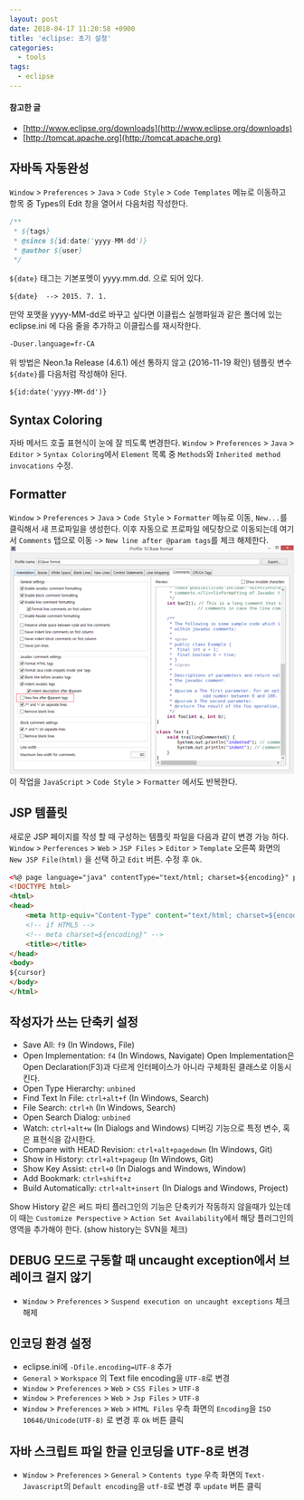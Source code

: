 ```yaml
---
layout: post
date: 2018-04-17 11:20:58 +0900
title: 'eclipse: 초기 설정'
categories:
  - tools
tags:
  - eclipse
---
```


#### 참고한 글
- [http://www.eclipse.org/downloads](http://www.eclipse.org/downloads)
- [http://tomcat.apache.org](http://tomcat.apache.org)

## 자바독 자동완성
`Window` > `Preferences` > `Java` > `Code Style` > `Code Templates` 메뉴로 이동하고 항목 중 Types의 Edit 창을 열어서 다음처럼 작성한다.
```java
/**
 * ${tags}
 * @since ${id:date('yyyy-MM-dd')}
 * @author ${user}
 */
```
`${date}` 태그는 기본포멧이 yyyy.mm.dd. 으로 되어 있다.
```
${date}  --> 2015. 7. 1.
```
만약 포맷을 yyyy-MM-dd로 바꾸고 싶다면 이클립스 실행파일과 같은 폴더에 있는 eclipse.ini 에 다음 줄을 추가하고 이클립스를 재시작한다.
```bash
-Duser.language=fr-CA
```
위 방법은 Neon.1a Release (4.6.1) 에선 통하지 않고 (2016-11-19 확인) 템플릿 변수 `${date}`를 다음처럼 작성해야 된다.
```
${id:date('yyyy-MM-dd')}
```

## Syntax Coloring
자바 메서드 호출 표현식이 눈에 잘 띄도록 변경한다. `Window` > `Preferences` > `Java` > `Editor` > `Syntax Coloring`에서 `Element` 목록 중 `Methods`와 `Inherited method invocations` 수정.

## Formatter
`Window` > `Preferences` > `Java` > `Code Style` > `Formatter` 메뉴로 이동, `New...`를 클릭해서 새 프로파일을 생성한다.
이후 자동으로 프로파일 에딧창으로 이동되는데 여기서 `Comments` 탭으로 이동 -> `New line after @param tags`를 체크 해제한다.
![](/images/eclipse-1.png)
이 작업을 `JavaScript` > `Code Style` > `Formatter` 에서도 반복한다.

## JSP 템플릿
새로운 JSP 페이지를 작성 할 때 구성하는 템플릿 파일을 다음과 같이 변경 가능 하다. `Window` > `Perferences` > `Web` > `JSP Files` > `Editor` > `Template` 오른쪽 화면의 `New JSP File(html)` 을 선택 하고 `Edit` 버튼. 수정 후 `Ok`.
```html
<%@ page language="java" contentType="text/html; charset=${encoding}" pageEncoding="${encoding}"%>
<!DOCTYPE html>
<html>
<head>
    <meta http-equiv="Content-Type" content="text/html; charset=${encoding}">
    <!-- if HTML5 -->
    <!-- meta charset=${encoding}" -->
    <title></title>
</head>
<body>
${cursor}
</body>
</html>
```

## 작성자가 쓰는 단축키 설정
- Save All: `f9` (In Windows, File)
- Open Implementation: `f4` (In Windows, Navigate) Open Implementation은 Open Declaration(F3)과 다르게 인터페이스가 아니라 구체화된 클래스로 이동시킨다.
- Open Type Hierarchy: `unbined`
- Find Text In File: `ctrl+alt+f` (In Windows, Search)
- File Search: `ctrl+h` (In Windows, Search)
- Open Search Dialog: `unbined`
- Watch: `ctrl+alt+w` (In Dialogs and Windows) 디버깅 기능으로 특정 변수, 혹은 표현식을 감시한다.
- Compare with HEAD Revision: `ctrl+alt+pagedown` (In Windows, Git)
- Show in History: `ctrl+alt+pageup` (In Windows, Git)
- Show Key Assist: `ctrl+0` (In Dialogs and Windows, Window)
- Add Bookmark: `ctrl+shift+z`
- Build Automatically: `ctrl+alt+insert` (In Dialogs and Windows, Project)

Show History 같은 써드 파티 플러그인의 기능은 단축키가 작동하지 않을때가 있는데 이 때는 `Customize Perspective` > `Action Set Availability`에서 해당 플러그인의 영역을 추가해야 한다. (show history는 SVN을 체크)

## DEBUG 모드로 구동할 때 uncaught exception에서 브레이크 걸지 않기
- `Window` > `Preferences` > `Suspend execution on uncaught exceptions` 체크 해제

## 인코딩 환경 설정
- eclipse.ini에 `-Dfile.encoding=UTF-8` 추가
- `General` > `Workspace` 의 Text file encoding을 `UTF-8`로 변경
- `Window` > `Preferences` > `Web` > `CSS Files` > `UTF-8`
- `Window` > `Preferences` > `Web` > `Jsp Files` > `UTF-8`
- `Window` > `Preferences` > `Web` > `HTML Files` 우측 화면의 `Encoding`을 `ISO 10646/Unicode(UTF-8)` 로 변경 후 `Ok` 버튼 클릭

## 자바 스크립트 파일 한글 인코딩을 UTF-8로 변경
- `Window` > `Preferences` > `General` > `Contents type` 우측 화면의 `Text-Javascript`의 `Default encoding`을 `utf-8`로 변경 후 `update` 버튼 클릭
